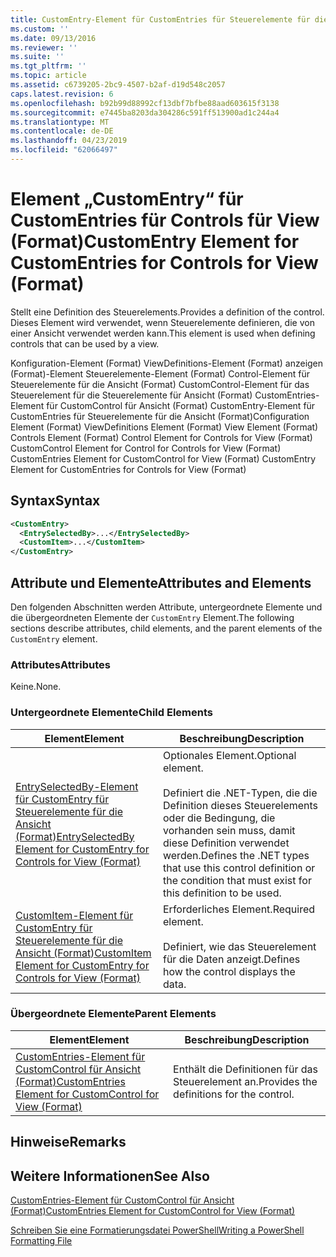 ```yaml
---
title: CustomEntry-Element für CustomEntries für Steuerelemente für die Ansicht (Format) | Microsoft-Dokumentation
ms.custom: ''
ms.date: 09/13/2016
ms.reviewer: ''
ms.suite: ''
ms.tgt_pltfrm: ''
ms.topic: article
ms.assetid: c6739205-2bc9-4507-b2af-d19d548c2057
caps.latest.revision: 6
ms.openlocfilehash: b92b99d88992cf13dbf7bfbe88aad603615f3138
ms.sourcegitcommit: e7445ba8203da304286c591ff513900ad1c244a4
ms.translationtype: MT
ms.contentlocale: de-DE
ms.lasthandoff: 04/23/2019
ms.locfileid: "62066497"
---
```

# <a name="customentry-element-for-customentries-for-controls-for-view-format"></a><span data-ttu-id="c331e-102">Element „CustomEntry“ für CustomEntries für Controls für View (Format)</span><span class="sxs-lookup"><span data-stu-id="c331e-102">CustomEntry Element for CustomEntries for Controls for View (Format)</span></span>

<span data-ttu-id="c331e-103">Stellt eine Definition des Steuerelements.</span><span class="sxs-lookup"><span data-stu-id="c331e-103">Provides a definition of the control.</span></span> <span data-ttu-id="c331e-104">Dieses Element wird verwendet, wenn Steuerelemente definieren, die von einer Ansicht verwendet werden kann.</span><span class="sxs-lookup"><span data-stu-id="c331e-104">This element is used when defining controls that can be used by a view.</span></span>

<span data-ttu-id="c331e-105">Konfiguration-Element (Format) ViewDefinitions-Element (Format) anzeigen (Format)-Element Steuerelemente-Element (Format) Control-Element für Steuerelemente für die Ansicht (Format) CustomControl-Element für das Steuerelement für die Steuerelemente für Ansicht (Format) CustomEntries-Element für CustomControl für Ansicht (Format) CustomEntry-Element für CustomEntries für Steuerelemente für die Ansicht (Format)</span><span class="sxs-lookup"><span data-stu-id="c331e-105">Configuration Element (Format) ViewDefinitions Element (Format) View Element (Format) Controls Element (Format) Control Element for Controls for View (Format) CustomControl Element for Control for Controls for View (Format) CustomEntries Element for CustomControl for View (Format) CustomEntry Element for CustomEntries for Controls for View (Format)</span></span>

## <a name="syntax"></a><span data-ttu-id="c331e-106">Syntax</span><span class="sxs-lookup"><span data-stu-id="c331e-106">Syntax</span></span>

```xml
<CustomEntry>
  <EntrySelectedBy>...</EntrySelectedBy>
  <CustomItem>...</CustomItem>
</CustomEntry>
```

## <a name="attributes-and-elements"></a><span data-ttu-id="c331e-107">Attribute und Elemente</span><span class="sxs-lookup"><span data-stu-id="c331e-107">Attributes and Elements</span></span>

<span data-ttu-id="c331e-108">Den folgenden Abschnitten werden Attribute, untergeordnete Elemente und die übergeordneten Elemente der `CustomEntry` Element.</span><span class="sxs-lookup"><span data-stu-id="c331e-108">The following sections describe attributes, child elements, and the parent elements of the `CustomEntry` element.</span></span>

### <a name="attributes"></a><span data-ttu-id="c331e-109">Attributes</span><span class="sxs-lookup"><span data-stu-id="c331e-109">Attributes</span></span>

<span data-ttu-id="c331e-110">Keine.</span><span class="sxs-lookup"><span data-stu-id="c331e-110">None.</span></span>

### <a name="child-elements"></a><span data-ttu-id="c331e-111">Untergeordnete Elemente</span><span class="sxs-lookup"><span data-stu-id="c331e-111">Child Elements</span></span>

|<span data-ttu-id="c331e-112">Element</span><span class="sxs-lookup"><span data-stu-id="c331e-112">Element</span></span>|<span data-ttu-id="c331e-113">Beschreibung</span><span class="sxs-lookup"><span data-stu-id="c331e-113">Description</span></span>|
|-------------|-----------------|
|[<span data-ttu-id="c331e-114">EntrySelectedBy-Element für CustomEntry für Steuerelemente für die Ansicht (Format)</span><span class="sxs-lookup"><span data-stu-id="c331e-114">EntrySelectedBy Element for CustomEntry for Controls for View (Format)</span></span>](./entryselectedby-element-for-customentry-for-controls-for-view-format.md)|<span data-ttu-id="c331e-115">Optionales Element.</span><span class="sxs-lookup"><span data-stu-id="c331e-115">Optional element.</span></span><br /><br /> <span data-ttu-id="c331e-116">Definiert die .NET-Typen, die die Definition dieses Steuerelements oder die Bedingung, die vorhanden sein muss, damit diese Definition verwendet werden.</span><span class="sxs-lookup"><span data-stu-id="c331e-116">Defines the .NET types that use this control definition or the condition that must exist for this definition to be used.</span></span>|
|[<span data-ttu-id="c331e-117">CustomItem-Element für CustomEntry für Steuerelemente für die Ansicht (Format)</span><span class="sxs-lookup"><span data-stu-id="c331e-117">CustomItem Element for CustomEntry for Controls for View (Format)</span></span>](./customitem-element-for-customentry-for-controls-for-view-format.md)|<span data-ttu-id="c331e-118">Erforderliches Element.</span><span class="sxs-lookup"><span data-stu-id="c331e-118">Required element.</span></span><br /><br /> <span data-ttu-id="c331e-119">Definiert, wie das Steuerelement für die Daten anzeigt.</span><span class="sxs-lookup"><span data-stu-id="c331e-119">Defines how the control displays the data.</span></span>|

### <a name="parent-elements"></a><span data-ttu-id="c331e-120">Übergeordnete Elemente</span><span class="sxs-lookup"><span data-stu-id="c331e-120">Parent Elements</span></span>

|<span data-ttu-id="c331e-121">Element</span><span class="sxs-lookup"><span data-stu-id="c331e-121">Element</span></span>|<span data-ttu-id="c331e-122">Beschreibung</span><span class="sxs-lookup"><span data-stu-id="c331e-122">Description</span></span>|
|-------------|-----------------|
|[<span data-ttu-id="c331e-123">CustomEntries-Element für CustomControl für Ansicht (Format)</span><span class="sxs-lookup"><span data-stu-id="c331e-123">CustomEntries Element for CustomControl for View (Format)</span></span>](./customentries-element-for-customcontrol-for-view-format.md)|<span data-ttu-id="c331e-124">Enthält die Definitionen für das Steuerelement an.</span><span class="sxs-lookup"><span data-stu-id="c331e-124">Provides the definitions for the control.</span></span>|

## <a name="remarks"></a><span data-ttu-id="c331e-125">Hinweise</span><span class="sxs-lookup"><span data-stu-id="c331e-125">Remarks</span></span>

## <a name="see-also"></a><span data-ttu-id="c331e-126">Weitere Informationen</span><span class="sxs-lookup"><span data-stu-id="c331e-126">See Also</span></span>

[<span data-ttu-id="c331e-127">CustomEntries-Element für CustomControl für Ansicht (Format)</span><span class="sxs-lookup"><span data-stu-id="c331e-127">CustomEntries Element for CustomControl for View (Format)</span></span>](./customentries-element-for-customcontrol-for-view-format.md)

[<span data-ttu-id="c331e-128">Schreiben Sie eine Formatierungsdatei PowerShell</span><span class="sxs-lookup"><span data-stu-id="c331e-128">Writing a PowerShell Formatting File</span></span>](./writing-a-powershell-formatting-file.md)
